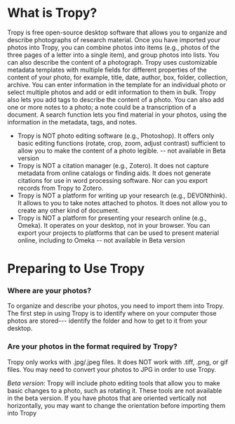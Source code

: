 # What is Tropy?

Tropy is free open-source desktop software that allows you to organize and describe photographs of research material. Once you have imported your photos into Tropy, you can combine photos into items (e.g., photos of the three pages of a letter into a single item), and group photos into lists. You can also describe the content of a photograph. Tropy uses customizable metadata templates with multiple fields for different properties of the content of your photo, for example, title, date, author, box, folder, collection, archive. You can enter information in the template for an individual photo or select multiple photos and add or edit information to them in bulk. Tropy also lets you add tags to describe the content of a photo. You can also add one or more notes to a photo; a note could be a transcription of a document. A search function lets you find material in your photos, using the information in the metadata, tags, and notes.

* Tropy is NOT photo editing software (e.g., Photoshop). It offers only basic editing functions (rotate, crop, zoom, adjust contrast) sufficient to allow you to make the content of a photo legible. -- not available in Beta version
* Tropy is NOT a citation manager (e.g., Zotero). It does not capture metadata from online catalogs or finding aids. It does not generate citations for use in word processing software. Nor can you export records from Tropy to Zotero.
* Tropy is NOT a platform for writing up your research (e.g., DEVONthink). It allows to you to take notes attached to photos. It does not allow you to create any other kind of document.
* Tropy is NOT a platform for presenting your research online (e.g., Omeka). It operates on your desktop, not in your browser. You can export your projects to platforms that can be used to present material online, including to Omeka -- not available in Beta version




# Preparing to Use Tropy

### Where are your photos?
To organize and describe your photos, you need to import them into Tropy. The first step in using Tropy is to identify where on your computer those photos are stored--- identify the folder and how to get to it from your desktop.

### Are your photos in the format required by Tropy?
Tropy only works with .jpg/.jpeg files. It does NOT work with .tiff, .png, or gif files. You may need to convert your photos to JPG in order to use Tropy.

*Beta version*: Tropy will include photo editing tools that allow you to make basic changes to a photo, such as rotating it. These tools are not available in the beta version. If you have photos that are oriented vertically not horizontally, you may want to change the orientation before importing them into Tropy
